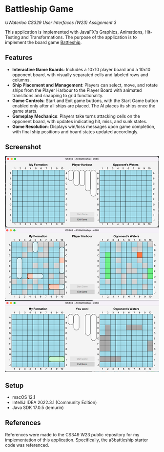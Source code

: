 # Battleship Game
_UWaterloo CS329 User Interfaces (W23) Assignment 3_

This application is implemented with JavaFX's Graphics, Animations, Hit-Testing and Transformations.
The purpose of the application is to implement the board game [Battleship](https://en.wikipedia.org/wiki/Battleship_%28game%29).

## Features

- **Interactive Game Boards**: Includes a 10x10 player board and a 10x10 opponent board, with visually separated cells and labeled rows and columns.
- **Ship Placement and Management**: Players can select, move, and rotate ships from the Player Harbour to the Player Board with animated transitions and snapping to grid functionality.
- **Game Controls**: Start and Exit game buttons, with the Start Game button enabled only after all ships are placed. The AI places its ships once the game starts.
- **Gameplay Mechanics**: Players take turns attacking cells on the opponent board, with updates indicating hit, miss, and sunk states.
- **Game Resolution**: Displays win/loss messages upon game completion, with final ship positions and board states updated accordingly.

## Screenshot
![Initial set up image](img.png)
![Playing battleship image](img_1.png)
![End of game image](img_2.png)


## Setup
* macOS 12.1
* IntelliJ IDEA 2022.3.1 (Community Edition)
* Java SDK 17.0.5 (temurin)

## References
References were made to the CS349 W23 public repository for my implementation of this application. Specifically, the a3battleship starter code was referenced.